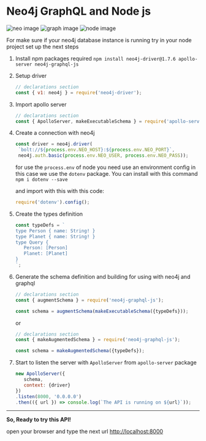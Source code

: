 # Neo4j GraphQL and Node js

![neo image][neo] ![graph image][graph] ![node image][node]

[neo]: https://go.neo4j.com/rs/710-RRC-335/images/neo4j_logo.svg "Neo4j Logo"

[graph]: https://graphql.org/img/logo.svg "GraphQL Logo"

[node]: https://nodejs.org/static/images/logo.svg "Node js Logo"

For make sure if your neo4j database instance is running try in your node project set up the next steps

1. Install npm packages required `npm install neo4j-driver@1.7.6 apollo-server neo4j-graphql-js`

2. Setup driver

    ```javascript
    // declarations section
    const { v1: neo4j } = require('neo4j-driver');
    ```

3. Import apollo server

   ```javascript
   // declarations section
   const { ApolloServer, makeExecutableSchema } = require('apollo-server');
   ```

4. Create a connection with neo4j

   ```javascript
   const driver = neo4j.driver(
    `bolt://${process.env.NEO_HOST}:${process.env.NEO_PORT}`,
    neo4j.auth.basic(process.env.NEO_USER, process.env.NEO_PASS));
   ```

   for use the `process.env` of node you need use an environment config in this case we use the `dotenv` package. You can install with this command `npm i dotenv --save`

   and import with this with this code:

   ```javascript
   require('dotenv').config();
   ```

5. Create the types definition

   ```javascript
   const typeDefs = `
   type Person { name: String! }
   type Planet { name: String! }
   type Query {
      Person: [Person]
      Planet: [Planet]
   }
   `;
   ```

6. Generate the schema definition and building for using with neo4j and graphql

   ```javascript
   // declarations section
   const { augmentSchema } = require('neo4j-graphql-js');
   ```

   ```javascript
   const schema = augmentSchema(makeExecutableSchema({typeDefs}));
   ```

   or

   ```javascript
   // declarations section
   const { makeAugmentedSchema } = require('neo4j-graphql-js');
   ```

   ```javascript
   const schema = makeAugmentedSchema({typeDefs});
    ```

7. Start to listen the server with `ApolloServer` from `apollo-server` package

   ```javascript
   new ApolloServer({
      schema,
      context: {driver}
   })
   .listen(8000, '0.0.0.0')
   .then(({ url }) => console.log(`The API is running on ${url}`));
   ```

---

**So, Ready to try this API!**

open your browser and type the next url [http://localhost:8000](http://localhost:8000)
